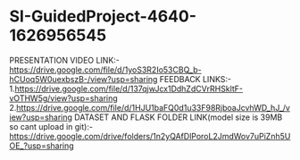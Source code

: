 # SI-GuidedProject-4640-1626956545
PRESENTATION VIDEO LINK:-
https://drive.google.com/file/d/1yoS3R2Io53CBQ_b-hCUoq5W0uexbszB-/view?usp=sharing
FEEDBACK LINKS:-
1.https://drive.google.com/file/d/137qjwJcx1DdhZdCVrRHSkltF-vOTHW5g/view?usp=sharing
2.https://drive.google.com/file/d/1HJU1baFQ0d1u33F98RjboaJcvhWD_hJ_/view?usp=sharing
DATASET AND FLASK FOLDER LINK(model size is 39MB so cant upload in git):-
https://drive.google.com/drive/folders/1n2yQAfDlPoroL2JmdWov7uPiZnh5UOE_?usp=sharing



